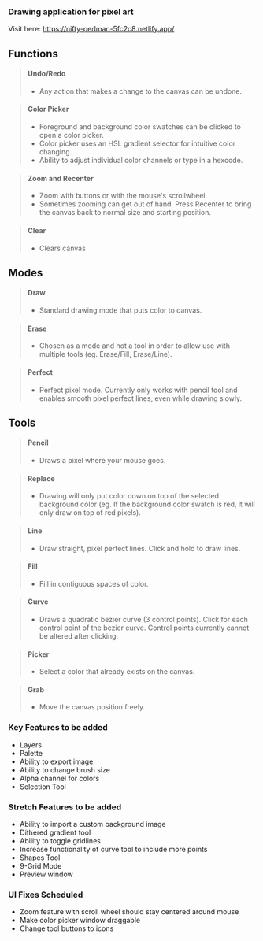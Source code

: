 ### Drawing application for pixel art

Visit here: https://nifty-perlman-5fc2c8.netlify.app/

## Functions

>#### Undo/Redo
>* Any action that makes a change to the canvas can be undone.

>#### Color Picker
>* Foreground and background color swatches can be clicked to open a color picker.
>* Color picker uses an HSL gradient selector for intuitive color changing.
>* Ability to adjust individual color channels or type in a hexcode.

>#### Zoom and Recenter
>* Zoom with buttons or with the mouse's scrollwheel.
>* Sometimes zooming can get out of hand. Press Recenter to bring the canvas back to normal size and starting position.

>#### Clear
>* Clears canvas

## Modes

>#### Draw
>* Standard drawing mode that puts color to canvas.

>#### Erase
>* Chosen as a mode and not a tool in order to allow use with multiple tools (eg. Erase/Fill, Erase/Line).

>#### Perfect
>* Perfect pixel mode. Currently only works with pencil tool and enables smooth pixel perfect lines, even while drawing slowly.

## Tools

>#### Pencil
>* Draws a pixel where your mouse goes.

>#### Replace
>* Drawing will only put color down on top of the selected background color (eg. If the background color swatch is red, it will only draw on top of red pixels).

>#### Line
>* Draw straight, pixel perfect lines. Click and hold to draw lines.

>#### Fill
>* Fill in contiguous spaces of color.

>#### Curve
>* Draws a quadratic bezier curve (3 control points). Click for each control point of the bezier curve. Control points currently cannot be altered after clicking.

>#### Picker
>* Select a color that already exists on the canvas.

>#### Grab
>* Move the canvas position freely.

### Key Features to be added

- Layers
- Palette
- Ability to export image
- Ability to change brush size
- Alpha channel for colors
- Selection Tool

### Stretch Features to be added

- Ability to import a custom background image
- Dithered gradient tool
- Ability to toggle gridlines
- Increase functionality of curve tool to include more points
- Shapes Tool
- 9-Grid Mode
- Preview window

### UI Fixes Scheduled

- Zoom feature with scroll wheel should stay centered around mouse
- Make color picker window draggable
- Change tool buttons to icons